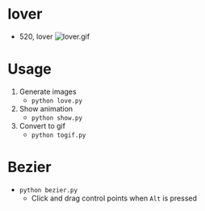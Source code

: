 # lover
- 520, lover
![lover.gif](lover.gif)

# Usage
1. Generate images
    - `python love.py`
2. Show animation
    - `python show.py`
3. Convert to gif
    - `python togif.py`

# Bezier
- `python bezier.py`
  - Click and drag control points when `Alt` is pressed
